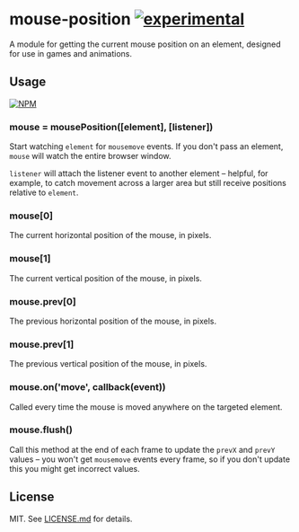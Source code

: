 # mouse-position [![experimental](http://badges.github.io/stability-badges/dist/experimental.svg)](http://github.com/badges/stability-badges)

A module for getting the current mouse position on an element, designed for
use in games and animations.

## Usage

[![NPM](https://nodei.co/npm/mouse-position.png)](https://nodei.co/npm/mouse-position/)

### mouse = mousePosition([element], [listener])

Start watching `element` for `mousemove` events. If you don't pass an element,
`mouse` will watch the entire browser window.

`listener` will attach the listener event to another element – helpful, for
example, to catch movement across a larger area but still receive positions
relative to `element`.

### mouse[0]

The current horizontal position of the mouse, in pixels.

### mouse[1]

The current vertical position of the mouse, in pixels.

### mouse.prev[0]

The previous horizontal position of the mouse, in pixels.

### mouse.prev[1]

The previous vertical position of the mouse, in pixels.

### mouse.on('move', callback(event))

Called every time the mouse is moved anywhere on the targeted element.

### mouse.flush()

Call this method at the end of each frame to update the `prevX` and `prevY`
values – you won't get `mousemove` events every frame, so if you don't update
this you might get incorrect values.

## License

MIT. See [LICENSE.md](http://github.com/hughsk/mouse-position/blob/master/LICENSE.md) for details.

